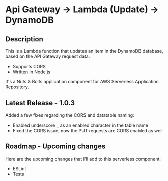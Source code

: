 
# Api Gateway -> Lambda (Update) -> DynamoDB

## Description

This is a Lambda function that updates an item in the DynamoDB database, based on the API Gateway request data.

- Supports CORS
- Written in Node.js

It's a Nuts & Bolts application component for AWS Serverless Application Repository.

## Latest Release - 1.0.3

Added a few fixes regarding the CORS and datatable naming:

- Enabled underscore `_` as an enabled character in the table name
- Fixed the CORS issue, now the PUT requests are CORS enabled as well

## Roadmap - Upcoming changes

Here are the upcoming changes that I'll add to this serverless component:

- ESLint
- Tests

